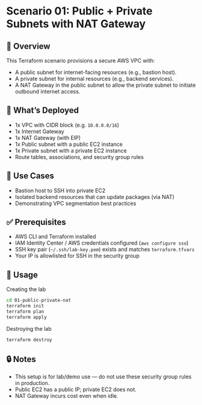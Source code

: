 # Scenario 01: Public + Private Subnets with NAT Gateway

## 📌 Overview
This Terraform scenario provisions a secure AWS VPC with:
- A public subnet for internet-facing resources (e.g., bastion host).
- A private subnet for internal resources (e.g., backend services).
- A NAT Gateway in the public subnet to allow the private subnet to initiate outbound internet access.

## 🧰 What’s Deployed
- 1x VPC with CIDR block (e.g. `10.0.0.0/16`)
- 1x Internet Gateway
- 1x NAT Gateway (with EIP)
- 1x Public subnet with a public EC2 instance
- 1x Private subnet with a private EC2 instance
- Route tables, associations, and security group rules

## 🧪 Use Cases
- Bastion host to SSH into private EC2
- Isolated backend resources that can update packages (via NAT)
- Demonstrating VPC segmentation best practices

## ✅ Prerequisites
- AWS CLI and Terraform installed
- IAM Identity Center / AWS credentials configured (`aws configure sso`)
- SSH key pair (`~/.ssh/lab-key.pem`) exists and matches `terraform.tfvars`
- Your IP is allowlisted for SSH in the security group

## 🚀 Usage

Creating the lab

```bash
cd 01-public-private-nat
terraform init
terraform plan
terraform apply
```

Destroying the lab
```bash
terraform destroy
```

## 🔒 Notes

- This setup is for lab/demo use — do not use these security group rules in production.
- Public EC2 has a public IP; private EC2 does not.
- NAT Gateway incurs cost even when idle.